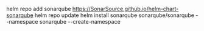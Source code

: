 helm repo add sonarqube https://SonarSource.github.io/helm-chart-sonarqube
helm repo update
helm install sonarqube sonarqube/sonarqube --namespace sonarqube --create-namespace
